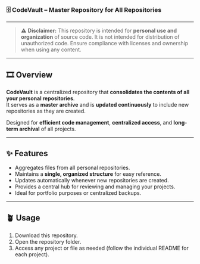 ### 🗄️ CodeVault – Master Repository for All Repositories

---

> ⚠️ **Disclaimer:** This repository is intended for **personal use and organization** of source code. It is not intended for distribution of unauthorized code. Ensure compliance with licenses and ownership when using any content.

---

## 🎞️ Overview

**CodeVault** is a centralized repository that **consolidates the contents of all your personal repositories**.  
It serves as a **master archive** and is **updated continuously** to include new repositories as they are created.  

Designed for **efficient code management**, **centralized access**, and **long-term archival** of all projects.

---

## ✨ Features

- Aggregates files from all personal repositories.  
- Maintains a **single, organized structure** for easy reference.  
- Updates automatically whenever new repositories are created.  
- Provides a central hub for reviewing and managing your projects.  
- Ideal for portfolio purposes or centralized backups.  

---

## 🪴 Usage

1. Download this repository.  
2. Open the repository folder.  
3. Access any project or file as needed (follow the individual README for each project).  
